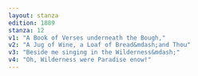 ```yaml
---
layout: stanza
edition: 1889
stanza: 12
v1: "A Book of Verses underneath the Bough,"
v2: "A Jug of Wine, a Loaf of Bread&mdash;and Thou"
v3: "Beside me singing in the Wilderness&mdash;"
v4: "Oh, Wilderness were Paradise enow!"
---
```

